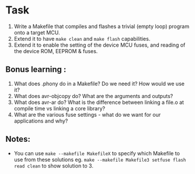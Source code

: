 # Task

1. Write a Makefile that compiles and flashes a trivial (empty loop) program onto a target MCU.
2. Extend it to have ```make clean``` and ```make flash``` capabilities.
3. Extend it to enable the setting of the device MCU fuses, and reading of the device ROM, EEPROM & fuses.


## Bonus learning :

1. What does .phony do in a Makefile? Do we need it? How would we use it?
2. What does avr-objcopy do? What are the arguments and outputs?
3. What does avr-ar do? What is the difference between linking a file.o at compile time vs linking a core library?
4. What are the various fuse settings - what do we want for our applications and why?


## Notes:

* You can use ```make --makefile MakefileX``` to specify which Makefile to use from these solutions
eg. ```make --makefile Makefile3 setfuse flash read clean``` to show solution to 3.
